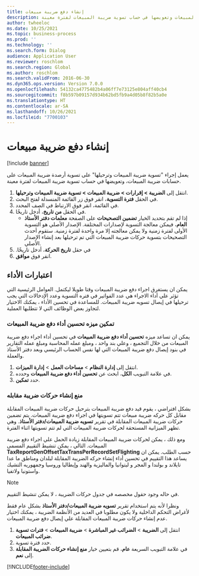 ```yaml
---
title: إنشاء دفع ضريبة مبيعات
description: يعمل إجراء "تسوية ضريبة المبيعات وترحيلها‬" على تسوية أرصدة ضريبة المبيعات على حسابات ضريبة المبيعات وتعويضها في حساب تسوية ضريبة المبيعات لفترة معينة.
author: twheeloc
ms.date: 10/25/2021
ms.topic: business-process
ms.prod: ''
ms.technology: ''
ms.search.form: Dialog
audience: Application User
ms.reviewer: roschlom
ms.search.region: Global
ms.author: roschlom
ms.search.validFrom: 2016-06-30
ms.dyn365.ops.version: Version 7.0.0
ms.openlocfilehash: 54132ca4775482b4a06ff7e73125e804aff40cb4
ms.sourcegitcommit: f8b597b09157d934b62bd5fb9a4d05b8f82b5a0e
ms.translationtype: HT
ms.contentlocale: ar-SA
ms.lasthandoff: 10/26/2021
ms.locfileid: "7700103"
---
```

# <a name="create-a-sales-tax-payment"></a>إنشاء دفع ضريبة مبيعات

[!include [banner](../../includes/banner.md)]

يعمل إجراء "تسوية ضريبة المبيعات وترحيلها‬" على تسوية أرصدة ضريبة المبيعات على حسابات ضريبة المبيعات، وتعويضها في حساب تسوية ضريبة المبيعات لفترة معينة.

1. انتقل إلى **الضريبة > إقرارات > ضريبة المبيعات > تسوية ضريبة المبيعات وترحيلها**.
2. في الحقل **فترة التسوية**، انقر فوق زر القائمة المنسدلة لفتح البحث.
3. في القائمة، انقر فوق الارتباط في الصف المحدد.
4. في الحقل **من تاريخ**، أدخل تاريخًا.
    - إذا لم تقم بتحديد الخيار **تضمين التصحيحات** على الصفحة **معلمات دفتر الأستاذ العام**، فيمكن معالجة التسوية لإصدارات المختلفة. الإصدار الأصلي هو التسوية الأولى لفترة زمنية ولا يمكن معالجته إلا مرة واحدة لفترة زمنية. ستقوم أحدث التصحيحات بتسوية حركات ضريبة المبيعات التي تم ترحيلها بعد إنشاء الإصدار الأصلي.
5. في حقل **‏‫تاريخ الحركة**، أدخل تاريخًا.
6. انقر فوق **موافق**.

## <a name="performance-consideration"></a>اعتبارات الأداء

يمكن ان يستغرق اجراء دفع ضريبة المبيعات وقتا طويلا ليكتمل. العوامل الرئيسية التي تؤثر علي أداء الاجراء هي عدد الفواتير في فتره التسوية وعدد الإدخالات التي يجب ترحيلها في إيصال تسويه ضريبة المبيعات. للمساعدة في تحسين الأداء ، يمكنك الاختيار لتجاوز بعض الوظائف التي لا تتطلبها العملية.

### <a name="enable-the-sales-tax-payment-performance-improvement-feature"></a>تمكين ميزه تحسين أداء دفع ضريبة المبيعات

يمكن ان تساعد ميزه **تحسين أداء دفع ضريبة المبيعات** في تحسين أداء اجراء دفع ضريبة المبيعات من خلال التجميع ، وعلي بند واحد ، ومبلغ عمله المحاسبة ومبلغ عمله التقارير في بنود إيصال دفع ضريبة المبيعات التي لها نفس الحساب الرئيسي وبعد دفتر الأستاذ والعملة.

1. انتقل إلى **إدارة النظام** \> **مساحات العمل** \> **إدارة الميزات**.
2. في علامة التبويب **الكل**، ابحث عن **تحسين أداء دفع ضريبة المبيعات** وحدده.
3. حدد **تمكين**.

### <a name="prevent-generation-of-offset-tax-transactions"></a>منع إنشاء حركات ضريبة مقابله

بشكل افتراضي ، يقوم قيد دفع ضريبة المبيعات بترحيل حركات ضريبة المبيعات المقابلة مقابل كل حركه ضريبة مبيعات تتم تسويتها في اجراء دفع ضريبة المبيعات. يتم تضمين حركات ضريبة المبيعات المقابلة في تقرير **تسويه ضريبة المبيعات/دفتر الأستاذ**. وهي تظهر الميزانية المستحقة لحركات ضريبة المبيعات التي لم تتم تسويتها اثناء الفترة.

ومع ذلك ، يمكن لحركات ضريبة المبيعات المقابلة زيادة الحمل علي اجراء دفع ضريبة المبيعات. التالي ، يمكن تنشيط التقييم المسمى **TaxReportGenOffsetTaxTransPerRecordSetFlighting** حسب الطلب. يمكن ان يساعد هذا التقييم في تحسين أداء إنشاء حركه الضريبة المقابلة لبلدان ومناطق ما عدا تايلاند و بولندا و المجر و ليتوانيا والماليزية والهند وإيطاليا وروسيا وجمهوريه التشيك واستونيا ولاتفيا.

> [!NOTE]
> في حاله وجود حقول مخصصه في جدول حركات الضريبة ، لا يمكن تنشيط التقييم.

ونظرا لأنه يتم استخدام تقرير **تسويه ضريبة المبيعات/دفتر الأستاذ** بشكل عام فقط لأغراض التحكم الداخلية ولا يكون مطلوبا في العديد من الأنظمة الضريبة ، يمكنك اختيار عدم إنشاء حركات ضريبة المبيعات المقابلة علي إيصال دفع ضريبة المبيعات.

1. انتقل إلى **الضريبة** \> **الضرائب غير المباشرة** \> **ضريبة المبيعات** \> **فترات تسوية ضرائب المبيعات‬**.
2. حدد فترة تسوية.
3. في علامة التبويب السريعة **عام**، قم بتعيين خيار **منع إنشاء حركات الضريبة المقابلة** إلى **نعم**.

[!INCLUDE[footer-include](../../../includes/footer-banner.md)]
